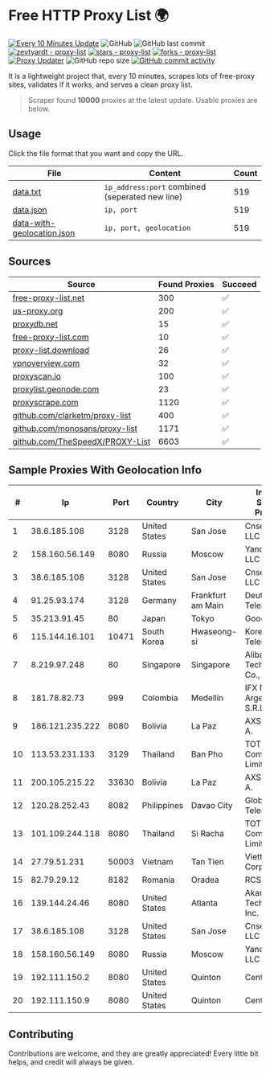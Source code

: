 
# Free HTTP Proxy List 🌍

[![Every 10 Minutes Update](https://github.com/mertguvencli/http-proxy-list/actions/workflows/main.yml/badge.svg?branch=main)](https://github.com/mertguvencli/http-proxy-list/actions/workflows/main.yml)
![GitHub](https://img.shields.io/github/license/mertguvencli/http-proxy-list)
![GitHub last commit](https://img.shields.io/github/last-commit/mertguvencli/http-proxy-list)
[![zevtyardt - proxy-list](https://img.shields.io/static/v1?label=zevtyardt&message=proxy-list&color=blue&logo=github)](https://github.com/zevtyardt/proxy-list "Go to GitHub repo")
[![stars - proxy-list](https://img.shields.io/github/stars/zevtyardt/proxy-list?style=social)](https://github.com/zevtyardt/proxy-list)
[![forks - proxy-list](https://img.shields.io/github/forks/zevtyardt/proxy-list?style=social)](https://github.com/zevtyardt/proxy-list)
[![Proxy Updater](https://github.com/zevtyardt/proxy-list/workflows/Proxy%20Updater/badge.svg)](https://github.com/zevtyardt/proxy-list/actions?query=workflow:"Proxy+Updater")
![GitHub repo size](https://img.shields.io/github/repo-size/zevtyardt/proxy-list)
[![GitHub commit activity](https://img.shields.io/github/commit-activity/m/zevtyardt/proxy-list?logo=commits)](https://github.com/zevtyardt/proxy-list/commits/main)

It is a lightweight project that, every 10 minutes, scrapes lots of free-proxy sites, validates if it works, and serves a clean proxy list.

> Scraper found **10000** proxies at the latest update. Usable proxies are below.

## Usage

Click the file format that you want and copy the URL.

|File|Content|Count|
|----|-------|-----|
|[data.txt](https://raw.githubusercontent.com/mertguvencli/http-proxy-list/main/proxy-list/data.txt)|`ip_address:port` combined (seperated new line)|519|
|[data.json](https://raw.githubusercontent.com/mertguvencli/http-proxy-list/main/proxy-list/data.json)|`ip, port`|519|
|[data-with-geolocation.json](https://raw.githubusercontent.com/mertguvencli/http-proxy-list/main/proxy-list/data-with-geolocation.json)|`ip, port, geolocation`|519|

## Sources

|Source|Found Proxies|Succeed|
|------|-------------|-------|
|[free-proxy-list.net](https://free-proxy-list.net)|300|✅|
|[us-proxy.org](https://www.us-proxy.org)|200|✅|
|[proxydb.net](http://proxydb.net)|15|✅|
|[free-proxy-list.com](https://free-proxy-list.com/?page=&port=&type%5B%5D=http&type%5B%5D=https&up_time=0&search=Search)|10|✅|
|[proxy-list.download](https://www.proxy-list.download/HTTP)|26|✅|
|[vpnoverview.com](https://vpnoverview.com/privacy/anonymous-browsing/free-proxy-servers)|32|✅|
|[proxyscan.io](https://www.proxyscan.io)|100|✅|
|[proxylist.geonode.com](https://proxylist.geonode.com/api/proxy-list?limit=300&page=1&sort_by=lastChecked&sort_type=desc&protocols=http,https)|23|✅|
|[proxyscrape.com](https://api.proxyscrape.com/v2/?request=displayproxies&protocol=http&timeout=10000&country=all&ssl=all&anonymity=all)|1120|✅|
|[github.com/clarketm/proxy-list](https://raw.githubusercontent.com/clarketm/proxy-list/master/proxy-list-raw.txt)|400|✅|
|[github.com/monosans/proxy-list](https://raw.githubusercontent.com/monosans/proxy-list/main/proxies/http.txt)|1171|✅|
|[github.com/TheSpeedX/PROXY-List](https://raw.githubusercontent.com/TheSpeedX/PROXY-List/master/http.txt)|6603|✅|


## Sample Proxies With Geolocation Info

|#|Ip|Port|Country|City|Internet Service Provider|
|-|--|----|-------|----|-------------------------|
|1|38.6.185.108|3128|United States|San Jose|Cnservers LLC|
|2|158.160.56.149|8080|Russia|Moscow|Yandex.Cloud LLC|
|3|38.6.185.108|3128|United States|San Jose|Cnservers LLC|
|4|91.25.93.174|3128|Germany|Frankfurt am Main|Deutsche Telekom AG|
|5|35.213.91.45|80|Japan|Tokyo|Google LLC|
|6|115.144.16.101|10471|South Korea|Hwaseong-si|Korea Telecom|
|7|8.219.97.248|80|Singapore|Singapore|Alibaba (US) Technology Co., Ltd.|
|8|181.78.82.73|999|Colombia|Medellín|IFX Networks Argentina S.R.L|
|9|186.121.235.222|8080|Bolivia|La Paz|AXS Bolivia S. A.|
|10|113.53.231.133|3129|Thailand|Ban Pho|TOT Public Company Limited|
|11|200.105.215.22|33630|Bolivia|La Paz|AXS Bolivia S. A.|
|12|120.28.252.43|8082|Philippines|Davao City|Globe Telecom|
|13|101.109.244.118|8080|Thailand|Si Racha|TOT Public Company Limited|
|14|27.79.51.231|50003|Vietnam|Tan Tien|Viettel Corporation|
|15|82.79.29.12|8182|Romania|Oradea|RCS & RDS|
|16|139.144.24.46|8080|United States|Atlanta|Akamai Technologies, Inc.|
|17|38.6.185.108|3128|United States|San Jose|Cnservers LLC|
|18|158.160.56.149|8080|Russia|Moscow|Yandex.Cloud LLC|
|19|192.111.150.2|8080|United States|Quinton|Centrilogic|
|20|192.111.150.9|8080|United States|Quinton|Centrilogic|



## Contributing

Contributions are welcome, and they are greatly appreciated! Every
little bit helps, and credit will always be given.

